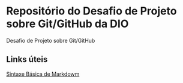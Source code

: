 #  Repositório do Desafio  de Projeto sobre Git/GitHub da DIO
Desafio de Projeto sobre Git/GitHub
## Links úteis
[Sintaxe Básica de Markdowm](https://www.markdownguide.org/basic-syntax/)
